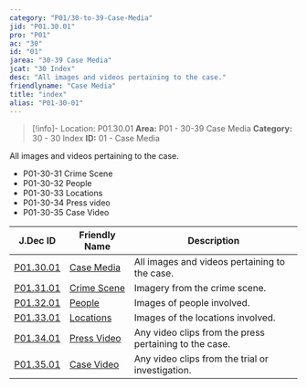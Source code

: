```yaml
---
category: "P01/30-to-39-Case-Media"
jid: "P01.30.01"
pro: "P01"
ac: "30"
id: "01"
jarea: "30-39 Case Media"
jcat: "30 Index"
desc: "All images and videos pertaining to the case."
friendlyname: "Case Media"
title: "index"
alias: "P01-30-01"
---
```

>[!info]- Location: P01.30.01
>**Area:** P01 - 30-39 Case Media
>**Category:** 30 - 30 Index
>**ID:** 01 - Case Media

All images and videos pertaining to the case.

- P01-30-31 Crime Scene
- P01-30-32 People
-  P01-30-33 Locations
- P01-30-34 Press video
- P01-30-35 Case Video

| J.Dec ID                                                                              | Friendly Name                                                                           | Description                                            |
| ------------------------------------------------------------------------------------- | --------------------------------------------------------------------------------------- | ------------------------------------------------------ |
| [P01.30.01](index.md)                | [Case Media](index.md)                 | All images and videos pertaining to the case.          |
| [P01.31.01](./31-Crime-Scene/index.md) | [Crime Scene](./31-Crime-Scene/index.md) | Imagery from the crime scene.                          |
| [P01.32.01](./32-People/index.md)      | [People](./32-People/index.md)           | Images of people involved.                             |
| [P01.33.01](./33-Locations/index.md)   | [Locations](./33-Locations/index.md)     | Images of the locations involved.                      |
| [P01.34.01](./34-Press-Video/index.md) | [Press Video](./34-Press-Video/index.md) | Any video clips from the press pertaining to the case. |
| [P01.35.01](./35-Case-Video/index.md)  | [Case Video](./35-Case-Video/index.md)   | Any video clips from the trial or investigation.       |


